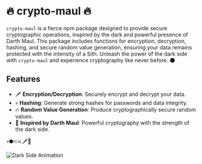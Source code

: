 # 🔥 crypto-maul 🔥

`crypto-maul` is a fierce npm package designed to provide secure cryptographic operations, inspired by the dark and powerful presence of Darth Maul. This package includes functions for encryption, decryption, hashing, and secure random value generation, ensuring your data remains protected with the intensity of a Sith. Unleash the power of the dark side with `crypto-maul` and experience cryptography like never before. 🌑

## Features

- 🗡️ **Encryption/Decryption**: Securely encrypt and decrypt your data.
- 💀 **Hashing**: Generate strong hashes for passwords and data integrity.
- 🔥 **Random Value Generation**: Produce cryptographically secure random values.
- 🌌 **Inspired by Darth Maul**: Powerful cryptography with the strength of the dark side.

💀🌑🔥⚔️🗡️🔮

![Dark Side Animation](https://media.giphy.com/media/l0Exk8EUzSLsrErEQ/giphy.gif)
